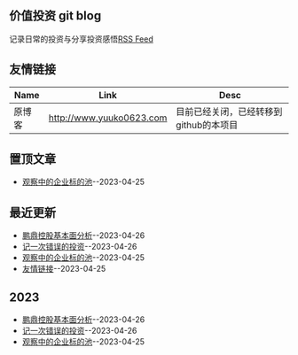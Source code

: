 ## 价值投资 git blog
记录日常的投资与分享投资感悟[RSS Feed](https://raw.githubusercontent.com/yuuko0623/valueinvestment/master/feed.xml)
## 友情链接
| Name | Link | Desc | 
 | ---- | ---- | ---- |
| 原博客 | http://www.yuuko0623.com | 目前已经关闭，已经转移到github的本项目 |
## 置顶文章
- [观察中的企业标的池](https://github.com/yuuko0623/valueinvestment/issues/8)--2023-04-25
## 最近更新
- [鹏鼎控股基本面分析](https://github.com/yuuko0623/valueinvestment/issues/11)--2023-04-26
- [记一次错误的投资](https://github.com/yuuko0623/valueinvestment/issues/9)--2023-04-26
- [观察中的企业标的池](https://github.com/yuuko0623/valueinvestment/issues/8)--2023-04-25
- [友情链接](https://github.com/yuuko0623/valueinvestment/issues/6)--2023-04-25
## 2023
- [鹏鼎控股基本面分析](https://github.com/yuuko0623/valueinvestment/issues/11)--2023-04-26
- [记一次错误的投资](https://github.com/yuuko0623/valueinvestment/issues/9)--2023-04-26
- [观察中的企业标的池](https://github.com/yuuko0623/valueinvestment/issues/8)--2023-04-25
